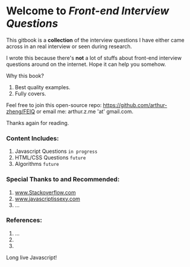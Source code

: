 # Welcome to _Front-end Interview Questions_

This gitbook is a **collection** of the interview questions I have either came across in an real interview or seen during research.

I wrote this because there's **not** a lot of stuffs about front-end interview questions around on the internet. Hope it can help you somehow.

Why this book?

 1. Best quality examples.
 2. Fully covers.

Feel free to join this open-source repo:
https://github.com/arthur-zheng/FEIQ
or email me: arthur.z.me 'at' gmail.com.

Thanks again for reading.

### Content Includes:

1. Javascript Questions    `in progress`
2. HTML\/CSS Questions     `future`
3. Algorithms              `future`

### Special Thanks to and Recommended:
 1. www.Stackoverflow.com
 2. www.javascriptissexy.com
 3. ...

### References:
 1. ...
 2. 
 3. 

Long live Javascript!
